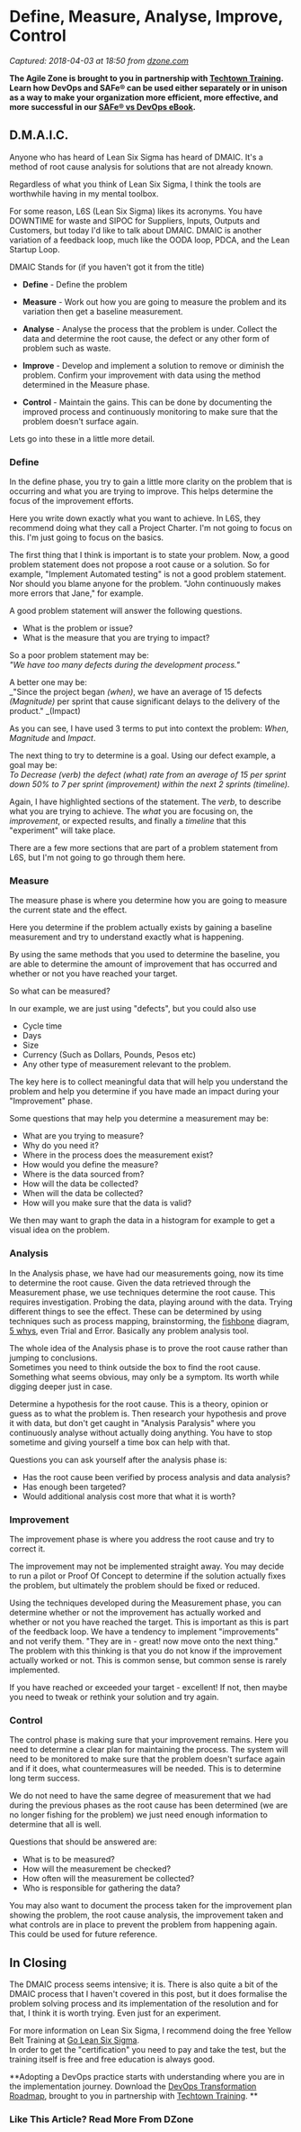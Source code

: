 # Define, Measure, Analyse, Improve, Control

_Captured: 2018-04-03 at 18:50 from [dzone.com](https://dzone.com/articles/define-measure-analyse-improve-control)_

**The Agile Zone is brought to you in partnership with [Techtown Training](https://dzone.com/go?i=275424&u=http%3A%2F%2Ftechtowntraining.com%2F%3Futm_source%3Ddzone%26utm_medium%3Dfooter). Learn how DevOps and SAFe® can be used either separately or in unison as a way to make your organization more efficient, more effective, and more successful in our [SAFe® vs DevOps eBook](https://dzone.com/go?i=275424&u=http%3A%2F%2Fpages.aspeinc.com%2FSAFe-vs-DevOps.html%3Futm_source%3Ddzone%26utm_medium%3Dfooter%26utm_campaign%3Dsafe_vs_devops%26utm_content%3Debook).**

## D.M.A.I.C.

Anyone who has heard of Lean Six Sigma has heard of DMAIC. It's a method of root cause analysis for solutions that are not already known.

Regardless of what you think of Lean Six Sigma, I think the tools are worthwhile having in my mental toolbox.

For some reason, L6S (Lean Six Sigma) likes its acronyms. You have DOWNTIME for waste and SIPOC for Suppliers, Inputs, Outputs and Customers, but today I'd like to talk about DMAIC. DMAIC is another variation of a feedback loop, much like the OODA loop, PDCA, and the Lean Startup Loop.

DMAIC Stands for (if you haven't got it from the title)

  * **Define** - Define the problem

  * **Measure** - Work out how you are going to measure the problem and its variation then get a baseline measurement.

  * **Analyse** - Analyse the process that the problem is under. Collect the data and determine the root cause, the defect or any other form of problem such as waste.

  * **Improve** - Develop and implement a solution to remove or diminish the problem. Confirm your improvement with data using the method determined in the Measure phase.

  * **Control** - Maintain the gains. This can be done by documenting the improved process and continuously monitoring to make sure that the problem doesn't surface again.

Lets go into these in a little more detail.

### Define

In the define phase, you try to gain a little more clarity on the problem that is occurring and what you are trying to improve. This helps determine the focus of the improvement efforts.

Here you write down exactly what you want to achieve. In L6S, they recommend doing what they call a Project Charter. I'm not going to focus on this. I'm just going to focus on the basics.

The first thing that I think is important is to state your problem. Now, a good problem statement does not propose a root cause or a solution. So for example, "Implement Automated testing" is not a good problem statement. Nor should you blame anyone for the problem. "John continuously makes more errors that Jane," for example.

A good problem statement will answer the following questions.

  * What is the problem or issue?
  * What is the measure that you are trying to impact?

So a poor problem statement may be:  
_"We have too many defects during the development process."_

A better one may be:  
_"Since the project began _(when)_, we have an average of 15 defects _(Magnitude)_ per sprint that cause significant delays to the delivery of the product." _(Impact)

As you can see, I have used 3 terms to put into context the problem: _When_, _Magnitude_ and _Impact_.

The next thing to try to determine is a goal. Using our defect example, a goal may be:  
_To Decrease _(verb)_ the defect _(what)_ rate from an average of 15 per sprint down 50% to 7 per sprint (_improvement_) within the next 2 sprints _(timeline)_._

Again, I have highlighted sections of the statement. The _verb_, to describe what you are trying to achieve. The _what_ you are focusing on, the _improvement_, or expected results, and finally a _timeline_ that this "experiment" will take place.

There are a few more sections that are part of a problem statement from L6S, but I'm not going to go through them here.

### Measure

The measure phase is where you determine how you are going to measure the current state and the effect.

Here you determine if the problem actually exists by gaining a baseline measurement and try to understand exactly what is happening.

By using the same methods that you used to determine the baseline, you are able to determine the amount of improvement that has occurred and whether or not you have reached your target.

So what can be measured?

In our example, we are just using "defects", but you could also use

  * Cycle time
  * Days
  * Size
  * Currency (Such as Dollars, Pounds, Pesos etc)
  * Any other type of measurement relevant to the problem.

The key here is to collect meaningful data that will help you understand the problem and help you determine if you have made an impact during your "Improvement" phase.

Some questions that may help you determine a measurement may be:

  * What are you trying to measure?
  * Why do you need it?
  * Where in the process does the measurement exist?
  * How would you define the measure?
  * Where is the data sourced from?
  * How will the data be collected?
  * When will the data be collected?
  * How will you make sure that the data is valid?

We then may want to graph the data in a histogram for example to get a visual idea on the problem.

### Analysis

In the Analysis phase, we have had our measurements going, now its time to determine the root cause. Given the data retrieved through the Measurement phase, we use techniques determine the root cause. This requires investigation. Probing the data, playing around with the data. Trying different things to see the effect. These can be determined by using techniques such as process mapping, brainstorming, the [fishbone](http://www.beanietech.com/blog/407/) diagram, [5 whys](http://www.beanietech.com/blog/why-why-why-why-why-is-current-reality-a-tree/), even Trial and Error. Basically any problem analysis tool.

The whole idea of the Analysis phase is to prove the root cause rather than jumping to conclusions.  
Sometimes you need to think outside the box to find the root cause. Something what seems obvious, may only be a symptom. Its worth while digging deeper just in case.

Determine a hypothesis for the root cause. This is a theory, opinion or guess as to what the problem is. Then research your hypothesis and prove it with data, but don't get caught in "Analysis Paralysis" where you continuously analyse without actually doing anything. You have to stop sometime and giving yourself a time box can help with that.

Questions you can ask yourself after the analysis phase is:

  * Has the root cause been verified by process analysis and data analysis?
  * Has enough been targeted?
  * Would additional analysis cost more that what it is worth?

### Improvement

The improvement phase is where you address the root cause and try to correct it.

The improvement may not be implemented straight away. You may decide to run a pilot or Proof Of Concept to determine if the solution actually fixes the problem, but ultimately the problem should be fixed or reduced.

Using the techniques developed during the Measurement phase, you can determine whether or not the improvement has actually worked and whether or not you have reached the target. This is important as this is part of the feedback loop. We have a tendency to implement "improvements" and not verify them. "They are in - great! now move onto the next thing." The problem with this thinking is that you do not know if the improvement actually worked or not. This is common sense, but common sense is rarely implemented.

If you have reached or exceeded your target - excellent! If not, then maybe you need to tweak or rethink your solution and try again.

### Control

The control phase is making sure that your improvement remains. Here you need to determine a clear plan for maintaining the process. The system will need to be monitored to make sure that the problem doesn't surface again and if it does, what countermeasures will be needed. This is to determine long term success.

We do not need to have the same degree of measurement that we had during the previous phases as the root cause has been determined (we are no longer fishing for the problem) we just need enough information to determine that all is well.

Questions that should be answered are:

  * What is to be measured?
  * How will the measurement be checked?
  * How often will the measurement be collected?
  * Who is responsible for gathering the data?

You may also want to document the process taken for the improvement plan showing the problem, the root cause analysis, the improvement taken and what controls are in place to prevent the problem from happening again. This could be used for future reference.

## In Closing

The DMAIC process seems intensive; it is. There is also quite a bit of the DMAIC process that I haven't covered in this post, but it does formalise the problem solving process and its implementation of the resolution and for that, I think it is worth trying. Even just for an experiment.

For more information on Lean Six Sigma, I recommend doing the free Yellow Belt Training at [Go Lean Six Sigma](https://goleansixsigma.com/yellow-belt/).  
In order to get the "certification" you need to pay and take the test, but the training itself is free and free education is always good.

**Adopting a DevOps practice starts with understanding where you are in the implementation journey. Download the [DevOps Transformation Roadmap](https://dzone.com/go?i=266427&u=http%3A%2F%2Fpages.techtowntraining.com%2FDevOpsRoadmapDzone_DevOpsTransformationRoadmap.html%3Futm_source%3Ddzone%26utm_medium%3Dheader%26utm_campaign%3Ddevops-transformation), brought to you in partnership with [Techtown Training](https://dzone.com/go?i=266427&u=http%3A%2F%2Fwww.techtowntraining.com%2F). **

### Like This Article? Read More From DZone
